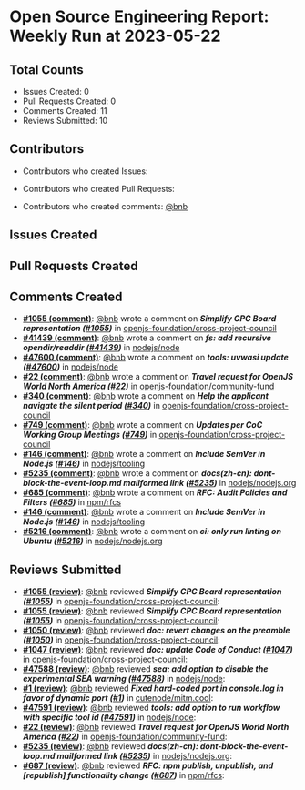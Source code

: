 # Open Source Engineering Report: Weekly Run at 2023-05-22

## Total Counts

* Issues Created: 0
* Pull Requests Created: 0
* Comments Created: 11
* Reviews Submitted: 10

## Contributors

* Contributors who created Issues: 

* Contributors who created Pull Requests: 

* Contributors who created comments: [@bnb](https://github.com/bnb)

## Issues Created



## Pull Requests Created



## Comments Created

* **[#1055 (comment)](https://github.com/openjs-foundation/cross-project-council/pull/1055#issuecomment-1522261626)**: [@bnb](https://github.com/bnb) wrote a comment on _**Simplify CPC Board representation ([#1055](https://github.com/openjs-foundation/cross-project-council/pull/1055))**_ in [openjs-foundation/cross-project-council](https://github.com/openjs-foundation/cross-project-council)
* **[#41439 (comment)](https://github.com/nodejs/node/pull/41439#issuecomment-1516990096)**: [@bnb](https://github.com/bnb) wrote a comment on _**fs: add recursive opendir/readdir ([#41439](https://github.com/nodejs/node/pull/41439))**_ in [nodejs/node](https://github.com/nodejs/node)
* **[#47600 (comment)](https://github.com/nodejs/node/pull/47600#issuecomment-1511950887)**: [@bnb](https://github.com/bnb) wrote a comment on _**tools: uvwasi update ([#47600](https://github.com/nodejs/node/pull/47600))**_ in [nodejs/node](https://github.com/nodejs/node)
* **[#22 (comment)](https://github.com/openjs-foundation/community-fund/pull/22#issuecomment-1505621473)**: [@bnb](https://github.com/bnb) wrote a comment on _**Travel request for OpenJS World North America ([#22](https://github.com/openjs-foundation/community-fund/pull/22))**_ in [openjs-foundation/community-fund](https://github.com/openjs-foundation/community-fund)
* **[#340 (comment)](https://github.com/openjs-foundation/cross-project-council/issues/340#issuecomment-1503725324)**: [@bnb](https://github.com/bnb) wrote a comment on _**Help the applicant navigate the silent period ([#340](https://github.com/openjs-foundation/cross-project-council/issues/340))**_ in [openjs-foundation/cross-project-council](https://github.com/openjs-foundation/cross-project-council)
* **[#749 (comment)](https://github.com/openjs-foundation/cross-project-council/pull/749#issuecomment-1503723618)**: [@bnb](https://github.com/bnb) wrote a comment on _**Updates per CoC Working Group Meetings ([#749](https://github.com/openjs-foundation/cross-project-council/pull/749))**_ in [openjs-foundation/cross-project-council](https://github.com/openjs-foundation/cross-project-council)
* **[#146 (comment)](https://github.com/nodejs/tooling/issues/146#issuecomment-1497931776)**: [@bnb](https://github.com/bnb) wrote a comment on _**Include SemVer in Node.js ([#146](https://github.com/nodejs/tooling/issues/146))**_ in [nodejs/tooling](https://github.com/nodejs/tooling)
* **[#5235 (comment)](https://github.com/nodejs/nodejs.org/pull/5235#issuecomment-1497928140)**: [@bnb](https://github.com/bnb) wrote a comment on _**docs(zh-cn): dont-block-the-event-loop.md mailformed link ([#5235](https://github.com/nodejs/nodejs.org/pull/5235))**_ in [nodejs/nodejs.org](https://github.com/nodejs/nodejs.org)
* **[#685 (comment)](https://github.com/npm/rfcs/issues/685#issuecomment-1497914962)**: [@bnb](https://github.com/bnb) wrote a comment on _**RFC: Audit Policies and Filters ([#685](https://github.com/npm/rfcs/issues/685))**_ in [npm/rfcs](https://github.com/npm/rfcs)
* **[#146 (comment)](https://github.com/nodejs/tooling/issues/146#issuecomment-1493659259)**: [@bnb](https://github.com/bnb) wrote a comment on _**Include SemVer in Node.js ([#146](https://github.com/nodejs/tooling/issues/146))**_ in [nodejs/tooling](https://github.com/nodejs/tooling)
* **[#5216 (comment)](https://github.com/nodejs/nodejs.org/pull/5216#issuecomment-1493383604)**: [@bnb](https://github.com/bnb) wrote a comment on _**ci: only run linting on Ubuntu ([#5216](https://github.com/nodejs/nodejs.org/pull/5216))**_ in [nodejs/nodejs.org](https://github.com/nodejs/nodejs.org)

## Reviews Submitted

* **[#1055 (review)](https://github.com/openjs-foundation/cross-project-council/pull/1055#pullrequestreview-1400510493)**: [@bnb](https://github.com/bnb) reviewed _**Simplify CPC Board representation ([#1055](https://github.com/openjs-foundation/cross-project-council/pull/1055))**_ in [openjs-foundation/cross-project-council](https://github.com/openjs-foundation/cross-project-council): 
* **[#1055 (review)](https://github.com/openjs-foundation/cross-project-council/pull/1055#pullrequestreview-1400500479)**: [@bnb](https://github.com/bnb) reviewed _**Simplify CPC Board representation ([#1055](https://github.com/openjs-foundation/cross-project-council/pull/1055))**_ in [openjs-foundation/cross-project-council](https://github.com/openjs-foundation/cross-project-council): 
* **[#1050 (review)](https://github.com/openjs-foundation/cross-project-council/pull/1050#pullrequestreview-1400459953)**: [@bnb](https://github.com/bnb) reviewed _**doc: revert changes on the preamble ([#1050](https://github.com/openjs-foundation/cross-project-council/pull/1050))**_ in [openjs-foundation/cross-project-council](https://github.com/openjs-foundation/cross-project-council): 
* **[#1047 (review)](https://github.com/openjs-foundation/cross-project-council/pull/1047#pullrequestreview-1400458461)**: [@bnb](https://github.com/bnb) reviewed _**doc: update Code of Conduct ([#1047](https://github.com/openjs-foundation/cross-project-council/pull/1047))**_ in [openjs-foundation/cross-project-council](https://github.com/openjs-foundation/cross-project-council): 
* **[#47588 (review)](https://github.com/nodejs/node/pull/47588#pullrequestreview-1398457289)**: [@bnb](https://github.com/bnb) reviewed _**sea: add option to disable the experimental SEA warning ([#47588](https://github.com/nodejs/node/pull/47588))**_ in [nodejs/node](https://github.com/nodejs/node): 
* **[#1 (review)](https://github.com/cutenode/mitm.cool/pull/1#pullrequestreview-1398259667)**: [@bnb](https://github.com/bnb) reviewed _**Fixed hard-coded port in console.log in favor of dynamic port ([#1](https://github.com/cutenode/mitm.cool/pull/1))**_ in [cutenode/mitm.cool](https://github.com/cutenode/mitm.cool): 
* **[#47591 (review)](https://github.com/nodejs/node/pull/47591#pullrequestreview-1388805511)**: [@bnb](https://github.com/bnb) reviewed _**tools: add option to run workflow with specific tool id ([#47591](https://github.com/nodejs/node/pull/47591))**_ in [nodejs/node](https://github.com/nodejs/node): 
* **[#22 (review)](https://github.com/openjs-foundation/community-fund/pull/22#pullrequestreview-1381742358)**: [@bnb](https://github.com/bnb) reviewed _**Travel request for OpenJS World North America ([#22](https://github.com/openjs-foundation/community-fund/pull/22))**_ in [openjs-foundation/community-fund](https://github.com/openjs-foundation/community-fund): 
* **[#5235 (review)](https://github.com/nodejs/nodejs.org/pull/5235#pullrequestreview-1373460758)**: [@bnb](https://github.com/bnb) reviewed _**docs(zh-cn): dont-block-the-event-loop.md mailformed link ([#5235](https://github.com/nodejs/nodejs.org/pull/5235))**_ in [nodejs/nodejs.org](https://github.com/nodejs/nodejs.org): 
* **[#687 (review)](https://github.com/npm/rfcs/pull/687#pullrequestreview-1373426159)**: [@bnb](https://github.com/bnb) reviewed _**RFC: npm publish, unpublish, and [republish] functionality change ([#687](https://github.com/npm/rfcs/pull/687))**_ in [npm/rfcs](https://github.com/npm/rfcs): 